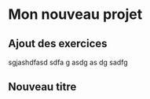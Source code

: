 # Mon nouveau projet
## Ajout des exercices 
sgjashdfasd
sdfa
g
asdg
as
dg
sadfg


## Nouveau titre
